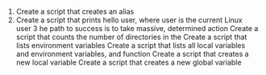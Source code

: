 1. Create a script that creates an alias
2. Create a script that prints hello user, where user is the current Linux user
3 he path to success is to take massive, determined action 
Create a script that counts the number of directories in the 
Create a script that lists environment variables
Create a script that lists all local variables and environment variables, and function
Create a script that creates a new local variable
Create a script that creates a new global variable
